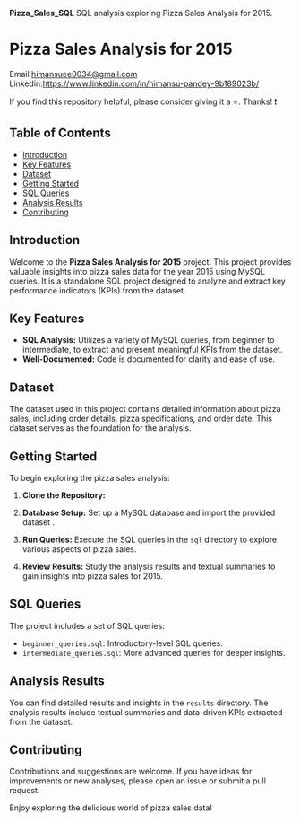 **Pizza_Sales_SQL**
SQL analysis exploring Pizza Sales Analysis for 2015.

# Pizza Sales Analysis for 2015
Email:himansuee0034@gmail.com
Linkedin:https://www.linkedin.com/in/himansu-pandey-9b189023b/
 
 
If you find this repository helpful, please consider giving it a ⭐. Thanks! ❗

## Table of Contents

- [Introduction](#introduction)
- [Key Features](#key-features)
- [Dataset](#dataset)
- [Getting Started](#getting-started)
- [SQL Queries](#sql-queries)
- [Analysis Results](#analysis-results)
- [Contributing](#contributing)


## Introduction

Welcome to the **Pizza Sales Analysis for 2015** project! This project provides valuable insights into pizza sales data for the year 2015 using MySQL queries. It is a standalone SQL project designed to analyze and extract key performance indicators (KPIs) from the dataset.

## Key Features

- **SQL Analysis:** Utilizes a variety of MySQL queries, from beginner to intermediate, to extract and present meaningful KPIs from the dataset.
- **Well-Documented:** Code is documented for clarity and ease of use.

## Dataset

The dataset used in this project contains detailed information about pizza sales, including order details, pizza specifications, and order date. This dataset serves as the foundation for the analysis.

## Getting Started

To begin exploring the pizza sales analysis:

1. **Clone the Repository:**

2. **Database Setup:**
Set up a MySQL database and import the provided dataset .

3. **Run Queries:**
Execute the SQL queries in the `sql` directory to explore various aspects of pizza sales.

4. **Review Results:**
Study the analysis results and textual summaries to gain insights into pizza sales for 2015.

## SQL Queries

The project includes a set of SQL queries:

- `beginner_queries.sql`: Introductory-level SQL queries.
- `intermediate_queries.sql`: More advanced queries for deeper insights.

## Analysis Results

You can find detailed results and insights in the `results` directory. The analysis results include textual summaries and data-driven KPIs extracted from the dataset.

## Contributing

Contributions and suggestions are welcome. If you have ideas for improvements or new analyses, please open an issue or submit a pull request.


Enjoy exploring the delicious world of pizza sales data!




